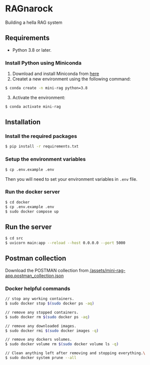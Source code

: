 # RAGnarock
Building a hella RAG system

## Requirements
 - Python 3.8 or later.

 ### Install Python using Miniconda
 1. Download and install Miniconda from [here](https://docs.anaconda.com/free/miniconda/#quick-command-line-install)
 2. Createt a new environment using the following command:
 ```bash
 $ conda create -n mini-rag python=3.8
 ```
 3. Activate the environment:
 ```bash
 $ conda activate mini-rag
 ```

 ## Installation
 ### Install the required packages
 ```bash
 $ pip install -r requirements.txt
 ```

 ### Setup the environment variables
 ```bash
 $ cp .env.example .env
 ```

 Then you will need to set your environment variables in `.env` file.

 ### Run the docker server
 ```bash
$ cd docker
$ cp .env.example .env
$ sudo docker compose up
 ```

 ## Run the server

 ```bash
$ cd src
$ uvicorn main:app --reload --host 0.0.0.0 --port 5000
 ```

 ## Postman collection

 Download the POSTMAN collection from [/assets/mini-rag-app.postman_collection.json](/assets/mini-rag-app.postman_collection.json)


### Docker helpful commands
```bash
// stop any working containers.
$ sudo docker stop $(sudo docker ps -aq)

// remove any stopped containers.
$ sudo docker rm $(sudo docker ps -aq)

// remove any downloaded images.
$ sudo docker rmi $(sudo docker images -q)

// remove any dockers volumes.
$ sudo docker volume rm $(sudo docker volume ls -q)

// Clean anything left after removing and stopping everything.\
$ sudo docker system prune --all
```